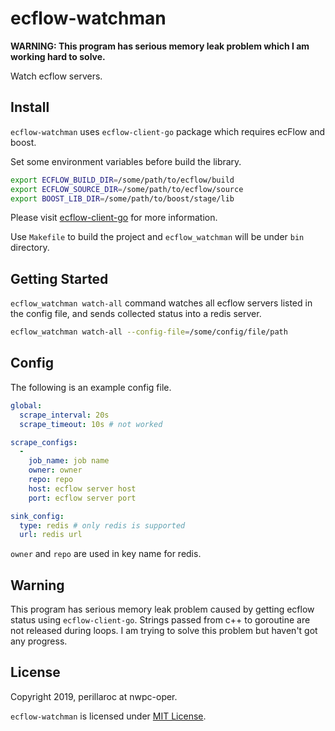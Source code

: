 # ecflow-watchman

**WARNING: This program has serious memory leak problem which I am working hard to solve.**

Watch ecflow servers.

## Install

`ecflow-watchman` uses `ecflow-client-go` package which requires ecFlow and boost. 

Set some environment variables before build the library.

```bash
export ECFLOW_BUILD_DIR=/some/path/to/ecflow/build
export ECFLOW_SOURCE_DIR=/some/path/to/ecflow/source
export BOOST_LIB_DIR=/some/path/to/boost/stage/lib
```

Please visit [ecflow-client-go](https://github.com/nwpc-oper/ecflow-client-go) for more information.

Use `Makefile` to build the project and `ecflow_watchman` will be under `bin` directory.

## Getting Started

`ecflow_watchman watch-all` command watches all ecflow servers listed in the config file, 
and sends collected status into a redis server.

```bash
ecflow_watchman watch-all --config-file=/some/config/file/path
```

## Config

The following is an example config file.

```yaml
global:
  scrape_interval: 20s
  scrape_timeout: 10s # not worked

scrape_configs:
  -
    job_name: job name
    owner: owner
    repo: repo
    host: ecflow server host
    port: ecflow server port

sink_config:
  type: redis # only redis is supported
  url: redis url
```

`owner` and `repo` are used in key name for redis.

## Warning

This program has serious memory leak problem caused by getting ecflow status using `ecflow-client-go`.
Strings passed from c++ to goroutine are not released during loops.
I am trying to solve this problem but haven't got any progress.

## License

Copyright 2019, perillaroc at nwpc-oper.

`ecflow-watchman` is licensed under [MIT License](./LICENSE.md).